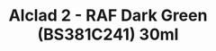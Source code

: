 ---
layout: product
title: "Alclad 2 - RAF Dark Green (BS381C241) 30ml"
price: "TBA" 
desc: "Metalizer boja"
img_path: "/assets/img/ALCE013.webp"
brand: "N/A"
available: false
special_offer: false
new: false
soon: false
cat: "040000"
subcat: "040300"
subsubcat: "0N/A"
sifra: "ALCE013"
popular: false
---